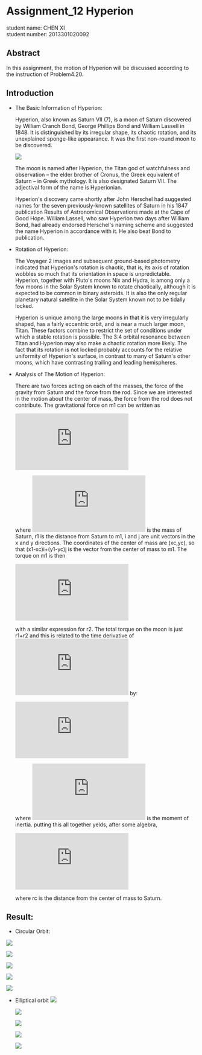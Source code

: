 # Assignment_12 Hyperion

student name: CHEN XI<br>
student number: 2013301020092

## Abstract 
In this assignment, the motion of Hyperion will be discussed according to the instruction of Problem4.20.

## Introduction

* The Basic Information of Hyperion:

  Hyperion, also known as Saturn VII (7), is a moon of Saturn discovered by William Cranch Bond, George Phillips Bond and William Lassell in 1848. It is distinguished by its irregular shape, its chaotic rotation, and its unexplained sponge-like appearance. It was the first non-round moon to be discovered.<br>

  ![](https://upload.wikimedia.org/wikipedia/commons/9/94/Hyperion_true.jpg)

  The moon is named after Hyperion, the Titan god of watchfulness and observation – the elder brother of Cronus, the Greek equivalent of Saturn – in Greek mythology. It is also designated Saturn VII. The adjectival form of the name is Hyperionian.

  Hyperion's discovery came shortly after John Herschel had suggested names for the seven previously-known satellites of Saturn in his 1847 publication Results of Astronomical Observations made at the Cape of Good Hope. William Lassell, who saw Hyperion two days after William Bond, had already endorsed Herschel's naming scheme and suggested the name Hyperion in accordance with it. He also beat Bond to publication.<br>

* Rotation of Hyperion:

  The Voyager 2 images and subsequent ground-based photometry indicated that Hyperion's rotation is chaotic, that is, its axis of rotation wobbles so much that its orientation in space is unpredictable. Hyperion, together with Pluto's moons Nix and Hydra, is among only a few moons in the Solar System known to rotate chaotically, although it is expected to be common in binary asteroids. It is also the only regular planetary natural satellite in the Solar System known not to be tidally locked.

  Hyperion is unique among the large moons in that it is very irregularly shaped, has a fairly eccentric orbit, and is near a much larger moon, Titan. These factors combine to restrict the set of conditions under which a stable rotation is possible. The 3:4 orbital resonance between Titan and Hyperion may also make a chaotic rotation more likely. The fact that its rotation is not locked probably accounts for the relative uniformity of Hyperion's surface, in contrast to many of Saturn's other moons, which have contrasting trailing and leading hemispheres.

* Analysis of The Motion of Hyperion:

  There are two forces acting on each of the masses, the force of the gravity from Saturn and the force from the rod. Since we are interested in the motion about the center of mass, the force from the rod does not contribute. The gravitational force on m1 can be written as
  
  ![](http://latex.codecogs.com/gif.latex?%5Cvec%7BF%7D%3D-%5Cfrac%7BGM_%7Bsat%7Dm_1%7D%7Br_%7B1%7D%5E%7B3%7D%7D%28x_1%5Cvec%7Bi%7D&plus;y_1%5Cvec%7Bj%7D%29)
  
  where ![](http://latex.codecogs.com/gif.latex?M_%7BSat%7D) is the mass of Saturn, r1 is the distance from Saturn to m1, i and j are unit vectors in the x and y directions. The coordinates of the center of mass are (xc,yc), so that (x1-xc)i+(y1-yc)j is the vector from the center of mass  to m1. The torque on m1 is then 
  
  ![](http://latex.codecogs.com/gif.latex?%5Cvec%7Br_1%7D%3D%5B%28x_1-x_c%29%5Cvec%7Bi%7D&plus;%28y_1-y_c%29%5Cvec%7Bj%7D%5D%5Ctimes%20%5Cvec%7BF_1%7D)
  
  with a similar expression for r2. The total torque on the moon is just r1+r2 and this is related to the time derivative of ![](http://latex.codecogs.com/gif.latex?%5Comega) by:
  
  ![](http://latex.codecogs.com/gif.latex?%5Cfrac%7Bd%5Cvec%7B%7D%5Comega%7D%7Bdt%7D%3D%5Cfrac%7B%5Cvec%7Br_1%7D&plus;%5Cvec%7Br_2%7D%7D%7BI%7D)
  
  where ![](http://latex.codecogs.com/gif.latex?I%3Dm_1r_1%5E2&plus;m_2r_2%5E2) is the moment of inertia. putting this all together yelds, after some algebra,
  
  ![](http://latex.codecogs.com/gif.latex?%5Cfrac%7Bd%5Comega%7D%7Bdt%7D%3D-%5Cfrac%7B3GM_%7Bsat%7D%7D%7Br_c%5E5%7D%28x_csin%5Ctheta-y_ccos%5Ctheta%29%28x_ccos%5Ctheta&plus;y_csin%5Ctheta%29)
  
  where rc is the distance from the center of mass to Saturn.
  
## Result:
  
 * Circular Orbit:
  
  ![](https://raw.githubusercontent.com/ChenXi19/computational_physics_assignments_2013301020092/master/Assignment_12/figure_circal_COM.png)

  ![](https://raw.githubusercontent.com/ChenXi19/computational_physics_assignments_2013301020092/master/Assignment_12/figure_circal_m1m2.png)
  
  ![](https://raw.githubusercontent.com/ChenXi19/computational_physics_assignments_2013301020092/master/Assignment_12/figure_circal_theta.png)
  
  ![](https://raw.githubusercontent.com/ChenXi19/computational_physics_assignments_2013301020092/master/Assignment_12/figure_circal_omega.png)
  
  ![](https://raw.githubusercontent.com/ChenXi19/computational_physics_assignments_2013301020092/master/Assignment_12/figure_circal_dtheta.png)
  
  
* Elliptical orbit
  ![](https://raw.githubusercontent.com/ChenXi19/computational_physics_assignments_2013301020092/master/Assignment_12/figure_eliptical_COM.png)

  ![](https://raw.githubusercontent.com/ChenXi19/computational_physics_assignments_2013301020092/master/Assignment_12/figure_eliptical_m1m2.png)
  
  ![](https://raw.githubusercontent.com/ChenXi19/computational_physics_assignments_2013301020092/master/Assignment_12/figure_eliptical_theta.png)
  
  ![](https://raw.githubusercontent.com/ChenXi19/computational_physics_assignments_2013301020092/master/Assignment_12/figure_eliptical_omega.png)
  
  ![](https://raw.githubusercontent.com/ChenXi19/computational_physics_assignments_2013301020092/master/Assignment_12/figure_eliptical_dtheta.png)

  

